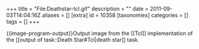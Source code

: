 +++
title = "File:Deathstar-tcl.gif"
description = ""
date = 2011-09-03T14:04:16Z
aliases = []
[extra]
id = 10358
[taxonomies]
categories = []
tags = []
+++

{{image-program-output}}Output image from the [[Tcl]] implementation of the [[output of task::Death Star#Tcl|death star]] task.
